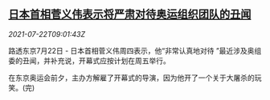 <!--1626946263000-->
[日本首相菅义伟表示将严肃对待奥运组织团队的丑闻](https://cn.reuters.com/article/tokyo-olympic-opening-director-0722-idCNKBS2ES0R1)
------

<div><i>2021-07-22T09:01:43Z</i></div><p>路透东京7月22日 - 日本首相菅义伟周四表示，他“非常认真地对待 ”最近涉及奥组委的丑闻，并补充说，开幕式应按计划在周五举行。</p><p>在东京奥运会前夕，主办方解雇了开幕式的导演，因为他开了一个关于大屠杀的玩笑。(完)</p>
